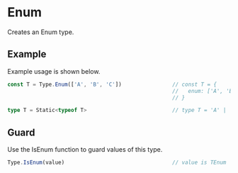 # Enum

Creates an Enum type.

## Example

Example usage is shown below.

```typescript
const T = Type.Enum(['A', 'B', 'C'])                // const T = {
                                                    //   enum: ['A', 'B', 'C']
                                                    // }

type T = Static<typeof T>                           // type T = 'A' | 'B' | 'C'
```

## Guard

Use the IsEnum function to guard values of this type.

```typescript
Type.IsEnum(value)                                  // value is TEnum
```